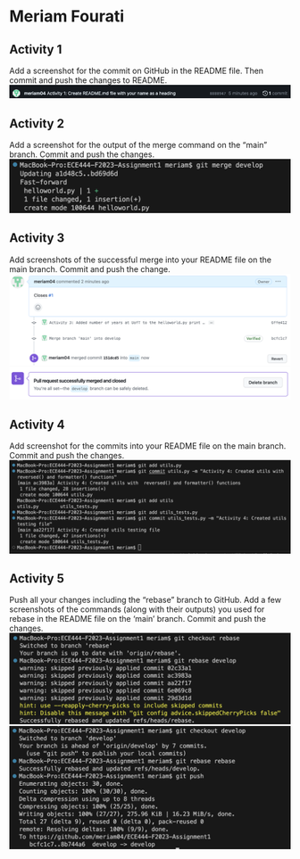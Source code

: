# Meriam Fourati

## Activity 1
Add a screenshot for the commit on GitHub in the README file. Then commit and push
the changes to README.
![](images/activity1.png)

## Activity 2
Add a screenshot for the output of the merge command on the “main” branch. Commit
and push the changes.
![](images/activity2_output.png)

## Activity 3
Add screenshots of the successful merge into your README file on the main branch.
Commit and push the change.
![](images/activity3_1.png)
![](images/activity3_2.png)

## Activity 4
Add screenshot for the commits into your README file on the main branch. Commit
and push the changes.
![](images/activity4.png)

## Activity 5
Push all your changes including the “rebase” branch to GitHub. Add a few screenshots
of the commands (along with their outputs) you used for rebase in the README file on
the ‘main’ branch. Commit and push the changes.
![](images/activity5_1.png)
![](images/activity5_2.png)

